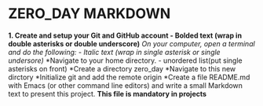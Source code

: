 # ZERO_DAY MARKDOWN
**1. Create and setup your Git and GitHub account - Bolded text (wrap in double asterisks or double underscore)**
*On your computer, open a terminal and do the following: - Italic text (wrap in single asterisk or single undersore)*
*Navigate to your home directory. - unordered list(put single asterisks on front)
*Create a directory zero_day
*Navigate to this new dirctory
*Initialize git and add the remote origin
*Create a file README.md with Emacs (or other command line editors) and write a small Markdown text to present this project. **This file is mandatory in projects**
